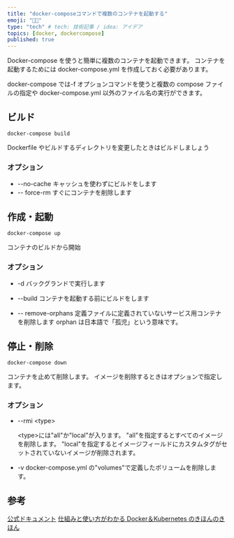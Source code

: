 ```yaml
---
title: "docker-composeコマンドで複数のコンテナを起動する"
emoji: "👩‍💻"
type: "tech" # tech: 技術記事 / idea: アイデア
topics: [docker, dockercompose]
published: true
---
```


Docker-compose を使うと簡単に複数のコンテナを起動できます。
コンテナを起動するためには docker-compose.yml を作成しておく必要があります。

docker-compose では-f オプションコマンドを使うと複数の compose ファイルの指定や docker-compose.yml 以外のファイル名の実行ができます。

## ビルド

```bash:shell
docker-compose build
```

Dockerfile やビルドするディレクトリを変更したときはビルドしましょう

### オプション

- --no-cache
  キャッシュを使わずにビルドをします
- -- force-rm
  すぐにコンテナを削除します

## 作成・起動

```bash:shell
docker-compose up
```

コンテナのビルドから開始

### オプション

- -d
  バックグランドで実行します

- --build
  コンテナを起動する前にビルドをします
- -- remove-orphans
  定義ファイルに定義されていないサービス用コンテナを削除します
  orphan は日本語で「孤児」という意味です。

## 停止・削除

```bash:shell
docker-compose down
```

コンテナを止めて削除します。
イメージを削除するときはオプションで指定します。

### オプション

- --rmi \<type>

  \<type>には"all"か"local"が入ります。
  "all"を指定するとすべてのイメージを削除します。
  "local"を指定するとイメージフィールドにカスタムタグがセットされていないイメージが削除されます。

- -v
  docker-compose.yml の"volumes"で定義したボリュームを削除します。

## 参考

[公式ドキュメント](https://docs.docker.com/compose/reference/)
[仕組みと使い方がわかる Docker＆Kubernetes のきほんのきほん](https://www.amazon.co.jp/dp/B08T961HKP/)
